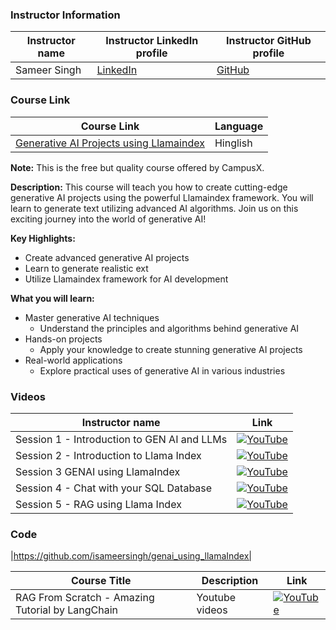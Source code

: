### Instructor Information

| Instructor name | Instructor LinkedIn profile | Instructor GitHub profile | 
|-----------------|-----------------------------|--------------------------|
| Sameer Singh | [LinkedIn](https://www.linkedin.com/in/sameer-singh-9ab26021a/) | [GitHub](https://github.com/) |

### Course Link

| Course Link | Language |
|-------------|----------|
| [Generative AI Projects using Llamaindex](https://learnwith.campusx.in/courses/Generative-AI-Projects-using-Llamaindex-660dad017a92fb75afc0fe04#description) | Hinglish |

**Note:** This is the free but quality course offered by CampusX.

**Description:**
This course will teach you how to create cutting-edge generative AI projects using the powerful Llamaindex framework. You will learn to generate text utilizing advanced AI algorithms. Join us on this exciting journey into the world of generative AI!

**Key Highlights:**

- Create advanced generative AI projects
- Learn to generate realistic ext
- Utilize Llamaindex framework for AI development

**What you will learn:**

- Master generative AI techniques
    - Understand the principles and algorithms behind generative AI
- Hands-on projects
    - Apply your knowledge to create stunning generative AI projects
- Real-world applications
    - Explore practical uses of generative AI in various industries


### Videos
| Instructor name  | Link |
|-----------------|-------------------------|
| Session 1 - Introduction to GEN AI and LLMs |[![YouTube](https://img.shields.io/badge/YouTube-Video-green)](https://youtu.be/R0SAK2JTJfE?si=YmciEmOrT1cQtmmg)|
| Session 2 - Introduction to Llama Index |[![YouTube](https://img.shields.io/badge/YouTube-Video-green)](https://youtu.be/1ZujNCYtNAw?si=4X6a3H9eDU0aqyd2)|
| Session 3 GENAI using LlamaIndex |[![YouTube](https://img.shields.io/badge/YouTube-Video-green)](https://youtu.be/Koqo_MfLNGY?si=PEECUGxx0BcstYOz)|
| Session 4 - Chat with your SQL Database |[![YouTube](https://img.shields.io/badge/YouTube-Video-green)](https://youtu.be/6P7mGaees30?si=AYVJTdX1bYS93Gfp)|
| Session 5 - RAG using Llama Index |[![YouTube](https://img.shields.io/badge/YouTube-Video-green)](https://youtu.be/D53GCl4FVvc?si=8Z8benFZQg3IGduT)|



### Code
|https://github.com/isameersingh/genai_using_llamaIndex|


| Course Title | Description | Link |
|---|---|---|
| RAG From Scratch - Amazing Tutorial by LangChain |  Youtube videos |[![YouTube](https://img.shields.io/badge/YouTube-Video-green)](https://youtube.com/playlist?list=PLfaIDFEXuae2LXbO1_PKyVJiQ23ZztA0x&si=XKJa_DRPkYXuVo38) |

